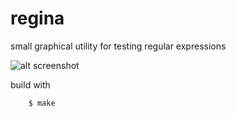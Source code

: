 regina
======

small graphical utility for testing regular expressions

![alt screenshot](/../master/screenshot.png?raw=true)

build with

        $ make
